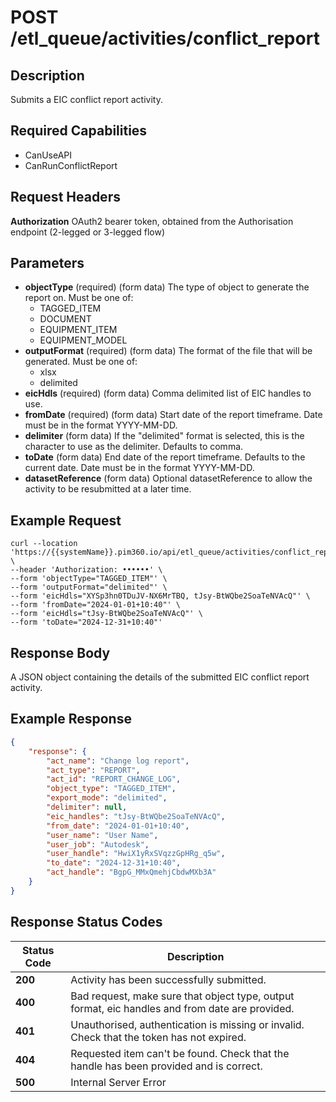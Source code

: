 # POST /etl_queue/activities/conflict_report

## Description
Submits a EIC conflict report activity.

## Required Capabilities
* CanUseAPI
* CanRunConflictReport

## Request Headers

**Authorization** OAuth2 bearer token, obtained from the Authorisation endpoint (2-legged or 3-legged flow)

## Parameters
* **objectType** (required) (form data) The type of object to generate the report on. Must be one of:
    * TAGGED_ITEM
    * DOCUMENT
    * EQUIPMENT_ITEM
    * EQUIPMENT_MODEL
* **outputFormat** (required) (form data) The format of the file that will be generated. Must be one of:
    * xlsx
    * delimited
* **eicHdls** (required) (form data) Comma delimited list of EIC handles to use.
* **fromDate** (required) (form data) Start date of the report timeframe. Date must be in the format YYYY-MM-DD.
* **delimiter** (form data) If the "delimited" format is selected, this is the character to use as the delimiter. Defaults to comma.
* **toDate** (form data) End date of the report timeframe. Defaults to the current date. Date must be in the format YYYY-MM-DD.
* **datasetReference** (form data) Optional datasetReference to allow the activity to be resubmitted at a later time.

## Example Request
```
curl --location 'https://{{systemName}}.pim360.io/api/etl_queue/activities/conflict_report' \
--header 'Authorization: ••••••' \
--form 'objectType="TAGGED_ITEM"' \
--form 'outputFormat="delimited"' \
--form 'eicHdls="XYSp3hn0TDuJV-NX6MrTBQ, tJsy-BtWQbe2SoaTeNVAcQ"' \
--form 'fromDate="2024-01-01+10:40"' \
--form 'eicHdls="tJsy-BtWQbe2SoaTeNVAcQ"' \
--form 'toDate="2024-12-31+10:40"'
```

## Response Body
A JSON object containing the details of the submitted EIC conflict report activity.

## Example Response
```JSON
{
    "response": {
        "act_name": "Change log report",
        "act_type": "REPORT",
        "act_id": "REPORT_CHANGE_LOG",
        "object_type": "TAGGED_ITEM",
        "export_mode": "delimited",
        "delimiter": null,
        "eic_handles": "tJsy-BtWQbe2SoaTeNVAcQ",
        "from_date": "2024-01-01+10:40",
        "user_name": "User Name",
        "user_job": "Autodesk",
        "user_handle": "HwiX1yRxSVqzzGpHRg_q5w",
        "to_date": "2024-12-31+10:40",
        "act_handle": "BgpG_MMxQmehjCbdwMXb3A"
    }
}
```

## Response Status Codes
| Status Code | Description |
| -------- | ------- |
|**200** |Activity has been successfully submitted.|
|**400** |Bad request, make sure that object type, output format, eic handles and from date are provided.|
|**401**| Unauthorised, authentication is missing or invalid. Check that the token has not expired.|
|**404** |Requested item can't be found. Check that the handle has been provided and is correct.|
|**500** |Internal Server Error|


